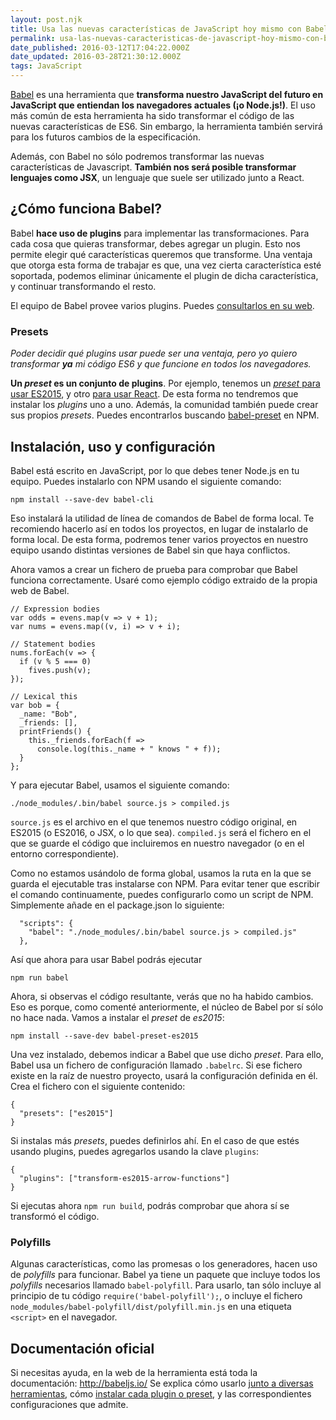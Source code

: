 ```yaml
---
layout: post.njk
title: Usa las nuevas características de JavaScript hoy mismo con Babel
permalink: usa-las-nuevas-caracteristicas-de-javascript-hoy-mismo-con-babel/
date_published: 2016-03-12T17:04:22.000Z
date_updated: 2016-03-28T21:30:12.000Z
tags: JavaScript
---
```


[Babel](http://babeljs.io/) es una herramienta que **transforma nuestro JavaScript del futuro en JavaScript que entiendan los navegadores actuales (¡o Node.js!)**. El uso más común de esta herramienta ha sido transformar el código de las nuevas características de ES6. Sin embargo, la herramienta también servirá para los futuros cambios de la especificación.

Además, con Babel no sólo podremos transformar las nuevas características de Javascript. **También nos será posible transformar lenguajes como JSX**, un lenguaje que suele ser utilizado junto a React.

## ¿Cómo funciona Babel?
Babel **hace uso de plugins** para implementar las transformaciones. Para cada cosa que quieras transformar, debes agregar un plugin. Esto nos permite elegir qué características queremos que transforme. Una ventaja que otorga esta forma de trabajar es que, una vez cierta característica esté soportada, podemos eliminar únicamente el plugin de dicha característica, y continuar transformando el resto.

El equipo de Babel provee varios plugins. Puedes [consultarlos en su web](http://babeljs.io/docs/plugins/).

### Presets
_Poder decidir qué plugins usar puede ser una ventaja, pero yo quiero transformar **ya** mi código ES6 y que funcione en todos los navegadores._

**Un _preset_ es un conjunto de plugins**. Por ejemplo, tenemos un [_preset_ para usar ES2015](http://babeljs.io/docs/plugins/preset-es2015/), y otro [para usar React](http://babeljs.io/docs/plugins/preset-react/). De esta forma no tendremos que instalar los _plugins_ uno a uno. Además, la comunidad también puede crear sus propios _presets_. Puedes encontrarlos buscando [babel-preset](https://www.npmjs.com/search?q=babel-preset) en NPM.

## Instalación, uso y configuración
Babel está escrito en JavaScript, por lo que debes tener Node.js en tu equipo. Puedes instalarlo con NPM usando el siguiente comando:
```language-bash
npm install --save-dev babel-cli
```

Eso instalará la utilidad de línea de comandos de Babel de forma local. Te recomiendo hacerlo así en todos los proyectos, en lugar de instalarlo de forma local. De esta forma, podremos tener varios proyectos en nuestro equipo usando distintas versiones de Babel sin que haya conflictos.

Ahora vamos a crear un fichero de prueba para comprobar que Babel funciona correctamente. Usaré como ejemplo código extraido de la propia web de Babel.
```language-javascript
// Expression bodies
var odds = evens.map(v => v + 1);
var nums = evens.map((v, i) => v + i);

// Statement bodies
nums.forEach(v => {
  if (v % 5 === 0)
    fives.push(v);
});

// Lexical this
var bob = {
  _name: "Bob",
  _friends: [],
  printFriends() {
    this._friends.forEach(f =>
      console.log(this._name + " knows " + f));
  }
};
```

Y para ejecutar Babel, usamos el siguiente comando:
```language-bash
./node_modules/.bin/babel source.js > compiled.js
```
`source.js` es el archivo en el que tenemos nuestro código original, en ES2015 (o ES2016, o JSX, o lo que sea). `compiled.js` será el fichero en el que se guarde el código que incluiremos en nuestro navegador (o en el entorno correspondiente).

Como no estamos usándolo de forma global, usamos la ruta en la que se guarda el ejecutable tras instalarse con NPM. Para evitar tener que escribir el comando continuamente, puedes configurarlo como un script de NPM. Simplemente añade en el package.json lo siguiente:
```language-javascript
  "scripts": {
    "babel": "./node_modules/.bin/babel source.js > compiled.js"
  },

```
Así que ahora para usar Babel podrás ejecutar
```language-bash
npm run babel
```
Ahora, si observas el código resultante, verás que no ha habido cambios. Eso es porque, como comenté anteriormente, el núcleo de Babel por sí sólo no hace nada. Vamos a instalar el _preset_ de _es2015_:
```language-bash
npm install --save-dev babel-preset-es2015
```

Una vez instalado, debemos indicar a Babel que use dicho _preset_. Para ello, Babel usa un fichero de configuración llamado `.babelrc`. Si ese fichero existe en la raíz de nuestro proyecto, usará la configuración definida en él. Crea el fichero con el siguiente contenido:
```language-javascript
{
  "presets": ["es2015"]
}
```
Si instalas más _presets_, puedes definirlos ahí. En el caso de que estés usando plugins, puedes agregarlos usando la clave `plugins`:
```language-javascript
{
  "plugins": ["transform-es2015-arrow-functions"]
}
```

Si ejecutas ahora `npm run build`, podrás comprobar que ahora sí se transformó el código.

### Polyfills
Algunas características, como las promesas o los generadores, hacen uso de _polyfills_ para funcionar. Babel ya tiene un paquete que incluye todos los _polyfills_ necesarios llamado `babel-polyfill`. Para usarlo, tan sólo incluye al principio de tu código `require('babel-polyfill');`, o incluye el fichero `node_modules/babel-polyfill/dist/polyfill.min.js` en una etiqueta `<script>` en el navegador.

## Documentación oficial
Si necesitas ayuda, en la web de la herramienta está toda la documentación: http://babeljs.io/
Se explica cómo usarlo [junto a diversas herramientas](http://babeljs.io/docs/setup/), cómo [instalar cada plugin o preset](http://babeljs.io/docs/plugins/), y las correspondientes configuraciones que admite.
